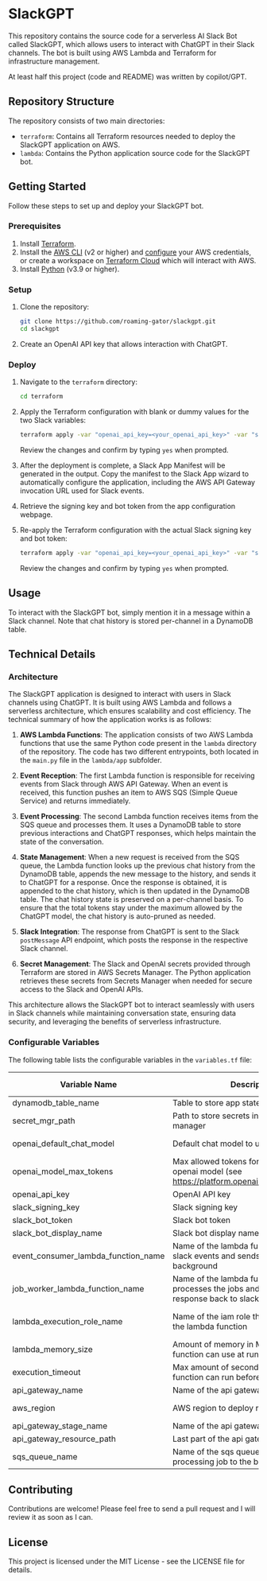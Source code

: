 # SlackGPT

This repository contains the source code for a serverless AI Slack Bot called SlackGPT, which allows users to interact with ChatGPT in their Slack channels. The bot is built using AWS Lambda and Terraform for infrastructure management.

At least half this project (code and README) was written by copilot/GPT.

## Repository Structure

The repository consists of two main directories:

- `terraform`: Contains all Terraform resources needed to deploy the SlackGPT application on AWS.
- `lambda`: Contains the Python application source code for the SlackGPT bot.

## Getting Started

Follow these steps to set up and deploy your SlackGPT bot.

### Prerequisites

1. Install [Terraform](https://www.terraform.io/downloads.html).
2. Install the [AWS CLI](https://aws.amazon.com/cli/) (v2 or higher) and [configure](https://docs.aws.amazon.com/cli/latest/userguide/cli-configure-quickstart.html) your AWS credentials, or create a workspace on [Terraform Cloud](https://app.terraform.io/signup/account) which will interact with AWS.
3. Install [Python](https://www.python.org/downloads/) (v3.9 or higher).

### Setup

1. Clone the repository:

   ```bash
   git clone https://github.com/roaming-gator/slackgpt.git
   cd slackgpt
   ```

2. Create an OpenAI API key that allows interaction with ChatGPT.

### Deploy

1. Navigate to the `terraform` directory:

   ```bash
   cd terraform
   ```

2. Apply the Terraform configuration with blank or dummy values for the two Slack variables:

   ```bash
   terraform apply -var "openai_api_key=<your_openai_api_key>" -var "slack_signing_key=<dummy_value>" -var "slack_bot_token=<dummy_value>"
   ```

   Review the changes and confirm by typing `yes` when prompted.

3. After the deployment is complete, a Slack App Manifest will be generated in the output. Copy the manifest to the Slack App wizard to automatically configure the application, including the AWS API Gateway invocation URL used for Slack events.

4. Retrieve the signing key and bot token from the app configuration webpage.

5. Re-apply the Terraform configuration with the actual Slack signing key and bot token:

   ```bash
   terraform apply -var "openai_api_key=<your_openai_api_key>" -var "slack_signing_key=<your_slack_signing_key>" -var "slack_bot_token=<your_slack_bot_token>"
   ```

   Review the changes and confirm by typing `yes` when prompted.

## Usage

To interact with the SlackGPT bot, simply mention it in a message within a Slack channel. Note that chat history is stored per-channel in a DynamoDB table.

## Technical Details

### Architecture

The SlackGPT application is designed to interact with users in Slack channels using ChatGPT. It is built using AWS Lambda and follows a serverless architecture, which ensures scalability and cost efficiency. The technical summary of how the application works is as follows:

1. **AWS Lambda Functions**: The application consists of two AWS Lambda functions that use the same Python code present in the `lambda` directory of the repository. The code has two different entrypoints, both located in the `main.py` file in the `lambda/app` subfolder.

2. **Event Reception**: The first Lambda function is responsible for receiving events from Slack through AWS API Gateway. When an event is received, this function pushes an item to AWS SQS (Simple Queue Service) and returns immediately.

3. **Event Processing**: The second Lambda function receives items from the SQS queue and processes them. It uses a DynamoDB table to store previous interactions and ChatGPT responses, which helps maintain the state of the conversation.

4. **State Management**: When a new request is received from the SQS queue, the Lambda function looks up the previous chat history from the DynamoDB table, appends the new message to the history, and sends it to ChatGPT for a response. Once the response is obtained, it is appended to the chat history, which is then updated in the DynamoDB table. The chat history state is preserved on a per-channel basis. To ensure that the total tokens stay under the maximum allowed by the ChatGPT model, the chat history is auto-pruned as needed.

5. **Slack Integration**: The response from ChatGPT is sent to the Slack `postMessage` API endpoint, which posts the response in the respective Slack channel.

6. **Secret Management**: The Slack and OpenAI secrets provided through Terraform are stored in AWS Secrets Manager. The Python application retrieves these secrets from Secrets Manager when needed for secure access to the Slack and OpenAI APIs.

This architecture allows the SlackGPT bot to interact seamlessly with users in Slack channels while maintaining conversation state, ensuring data security, and leveraging the benefits of serverless infrastructure.

### Configurable Variables

The following table lists the configurable variables in the `variables.tf` file:

| Variable Name                       | Description                                                                                      | Default Value             | Sensitive |
| ----------------------------------- | ------------------------------------------------------------------------------------------------ | ------------------------- | --------- |
| dynamodb_table_name                 | Table to store app state                                                                         | "slackgpt"                | No        |
| secret_mgr_path                     | Path to store secrets in AWS secret manager                                                      | "slackgpt"                | No        |
| openai_default_chat_model           | Default chat model to use                                                                        | "gpt-3.5-turbo"           | No        |
| openai_model_max_tokens             | Max allowed tokens for the specified openai model (see https://platform.openai.com/docs/models). | 4096                      | No        |
| openai_api_key                      | OpenAI API key                                                                                   | N/A                       | Yes       |
| slack_signing_key                   | Slack signing key                                                                                | N/A                       | Yes       |
| slack_bot_token                     | Slack bot token                                                                                  | N/A                       | Yes       |
| slack_bot_display_name              | Slack bot display name                                                                           | "slackgpt"                | No        |
| event_consumer_lambda_function_name | Name of the lambda function that receives slack events and sends them to the background          | "slackgpt-event-consumer" | No        |
| job_worker_lambda_function_name     | Name of the lambda function that processes the jobs and sends the response back to slack         | "slackgpt-job-worker"     | No        |
| lambda_execution_role_name          | Name of the iam role that gets created for the lambda function                                   | "slackgpt-lambda-role"    | No        |
| lambda_memory_size                  | Amount of memory in MB that the lambda function can use at runtime                               | 512                       | No        |
| execution_timeout                   | Max amount of seconds that the lambda function can run before its terminated                     | 60                        | No        |
| api_gateway_name                    | Name of the api gateway                                                                          | "SlackGPT"                | No        |
| aws_region                          | AWS region to deploy resources                                                                   | "us-east-1"               | No        |
| api_gateway_stage_name              | Name of the api gateway stage                                                                    | "main"                    | No        |
| api_gateway_resource_path           | Last part of the api gateway endpoint path                                                       | "slackgpt"                | No        |
| sqs_queue_name                      | Name of the sqs queue for sending the processing job to the background                           | "slackgpt"                | No        |

## Contributing

Contributions are welcome! Please feel free to send a pull request and I will review it as soon as I can.

## License

This project is licensed under the MIT License - see the LICENSE file for details.
